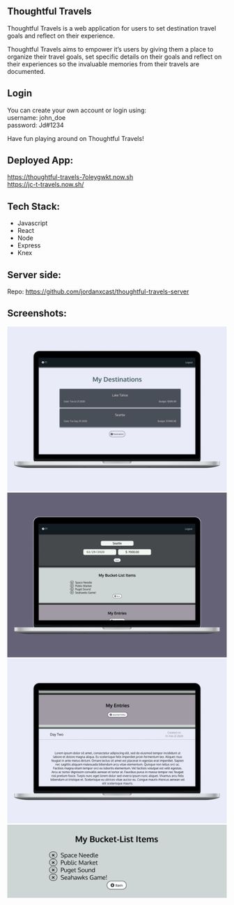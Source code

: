## Thoughtful Travels
Thoughtful Travels is a web application for users to set destination travel goals and reflect on their experience. 

Thoughtful Travels aims to empower it’s users by giving them a place to organize their travel goals, set specific details on their goals and reflect on their experiences so the invaluable memories from their travels are documented.

## Login 
You can create your own account or login using: <br />
username: john_doe <br />
password: Jd#1234

Have fun playing around on Thoughtful Travels! 

## Deployed App: 
https://thoughtful-travels-7oleygwkt.now.sh <br />
https://jc-t-travels.now.sh/

## Tech Stack:
- Javascript
- React
- Node
- Express
- Knex

## Server side: 
Repo: https://github.com/jordanxcast/thoughtful-travels-server

## Screenshots: 
![](src/Images/laptop-dest-list-view.png)
![](src/Images/laptop-dest-main-view.png)
![](src/Images/laptop-entries-view.png)
![](images/items-view.png)
